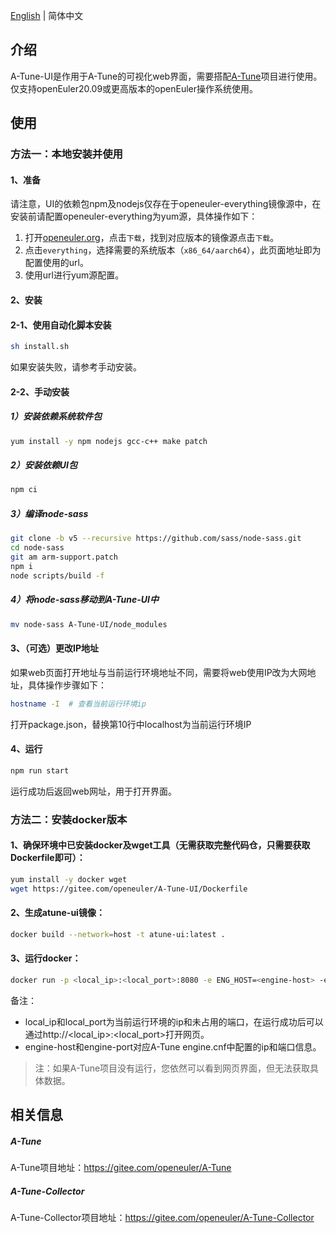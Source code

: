 [English](./README.en.md) | 简体中文

## 介绍

A-Tune-UI是作用于A-Tune的可视化web界面，需要搭配[A-Tune](https://gitee.com/openeuler/A-Tune)项目进行使用。  
仅支持openEuler20.09或更高版本的openEuler操作系统使用。



## 使用

### 方法一：本地安装并使用

#### 1、准备

请注意，UI的依赖包npm及nodejs仅存在于openeuler-everything镜像源中，在安装前请配置openeuler-everything为yum源，具体操作如下：  
  
1. 打开[openeuler.org](https://openeuler.org/zh/)，点击`下载`，找到对应版本的镜像源点击`下载`。  
2. 点击`everything`，选择需要的系统版本（`x86_64/aarch64`），此页面地址即为配置使用的url。  
3. 使用url进行yum源配置。  

#### 2、安装

#### 2-1、使用自动化脚本安装

```bash
sh install.sh
```
如果安装失败，请参考手动安装。


#### 2-2、手动安装

##### 1）安装依赖系统软件包

```bash
yum install -y npm nodejs gcc-c++ make patch
```

##### 2）安装依赖UI包

```bash
npm ci
```
##### 3）编译node-sass

```bash
git clone -b v5 --recursive https://github.com/sass/node-sass.git
cd node-sass
git am arm-support.patch
npm i
node scripts/build -f
```

##### 4）将node-sass移动到A-Tune-UI中

```bash
mv node-sass A-Tune-UI/node_modules
```


#### 3、（可选）更改IP地址

如果web页面打开地址与当前运行环境地址不同，需要将web使用IP改为大网地址，具体操作步骤如下：
```bash
hostname -I  # 查看当前运行环境ip
```
打开package.json，替换第10行中localhost为当前运行环境IP


#### 4、运行

```bash
npm run start
```
运行成功后返回web网址，用于打开界面。


### 方法二：安装docker版本

#### 1、确保环境中已安装docker及wget工具（无需获取完整代码仓，只需要获取Dockerfile即可）：

```bash
yum install -y docker wget
wget https://gitee.com/openeuler/A-Tune-UI/Dockerfile
```

#### 2、生成atune-ui镜像：

```bash
docker build --network=host -t atune-ui:latest .
```

#### 3、运行docker：

```bash
docker run -p <local_ip>:<local_port>:8080 -e ENG_HOST=<engine-host> -e ENG_PORT=<engine-port> atune-ui
```

备注：
- local_ip和local_port为当前运行环境的ip和未占用的端口，在运行成功后可以通过http://<local_ip>:<local_port>打开网页。
- engine-host和engine-port对应A-Tune engine.cnf中配置的ip和端口信息。


> 注：如果A-Tune项目没有运行，您依然可以看到网页界面，但无法获取具体数据。



## 相关信息

##### A-Tune
A-Tune项目地址：https://gitee.com/openeuler/A-Tune

##### A-Tune-Collector
A-Tune-Collector项目地址：https://gitee.com/openeuler/A-Tune-Collector